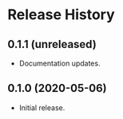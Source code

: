 Release History
===============

0.1.1 (unreleased)
------------------

- Documentation updates.


0.1.0 (2020-05-06)
------------------

-   Initial release.

